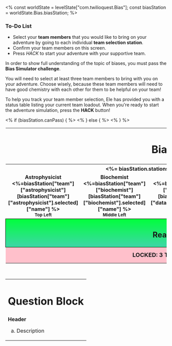 <%
const worldState = levelState["com.twilioquest.Bias"];
const biasStation = worldState.Bias.biasStation;
%>

<div class="aside">
<h3>To-Do List</h3>
<ul>
  <li>Select your <strong>team members</strong> that you would like to bring on your adventure by 
  going to each individual <strong>team selection station</strong>.</li>
  <li>Confirm your team members on this screen.</li>
  <li>Press <i>HACK</i> to start your adventure with your supportive team.</li>
</ul>
</div>

In order to show full understanding of the topic of biases, you must pass the **Bias Simulator challenge**.

You will need to select at least three team members to bring with you on your adventure. Choose wisely, because these team members will need to have good 
chemistry with each other for them to be helpful on your team! 

To help you track your team member selection, Ele has provided you with a status table listing your current team loadout. When you're ready to start the adventure simulation, press the __HACK__ button!

<style>
.puzzle-grid {

}

.puzzle-grid td {
  width: 20%;
  height:50px;
  text-align:center;
  font-weight:bold;
}

.puzzle-grid td.unsolved-station {
  border: 1px solid black !important;
  line-neight: 1.0 !important;
  background: rgb(128,128,128);
}

.puzzle-grid td.solved-station {
  border: 1px solid black !important;
  line-neight: 1.0 !important;
  background: rgb(62,214,167);
  background: linear-gradient(90deg, rgba(62,214,167,1) 0%, rgba(0,255,59,1) 100%);
}


</style>

<table class="puzzle-grid" style="border:none">
<tr><td colspan="5"><h1>Bias Simulator</h1></td></tr>
<tr><th colspan="5" style="text-align: center"><%= biasStation.stationsCompleted %> Team Members Selected</th></tr>
<tr>
  <td class="<%= biasStation.stationFlags.teammate_select_astrophysicist ? 'solved-station' : 'unsolved-station' %>">Astrophysicist<br><%=biasStation["team"]["astrophysicist"][biasStation["team"]["astrophysicist"].selected]["name"] %><br><small>Top Left</small></td>
  <td class="<%= biasStation.stationFlags.teammate_select_biochemist ? 'solved-station' : 'unsolved-station' %>">Biochemist<br><%=biasStation["team"]["biochemist"][biasStation["team"]["biochemist"].selected]["name"] %><br><small>Middle Left</small></td>
  <td class="<%= biasStation.stationFlags.teammate_select_datascientist ? 'solved-station' : 'unsolved-station' %>">Data Scientist<br><%=biasStation["team"]["datascientist"][biasStation["team"]["datascientist"].selected]["name"] %><br><small>Bottom Left</small></td>
  <td class="<%= biasStation.stationFlags.teammate_select_medicaldoctor ? 'solved-station' : 'unsolved-station' %>">Medical Doctor<br><%=biasStation["team"]["medicaldoctor"][biasStation["team"]["medicaldoctor"].selected]["name"] %><br><small>Top Right</small></td>
  <td class="<%= biasStation.stationFlags.teammate_select_xenobiologist ? 'solved-station' : 'unsolved-station' %>">Xenobiologist<br><%=biasStation["team"]["xenobiologist"][biasStation["team"]["xenobiologist"].selected]["name"] %><br><small>Middle Right</small></td>
</tr>
<% if (biasStation.canPass) { %>
<tr><td colspan="5" style="background-image: linear-gradient(0deg, rgba(62,214,167,1) 0%, rgba(0,255,59,1) 100%); border: 1px solid black"><h2>Ready to simulate!</h2></td></tr>
<% } else { %>
<tr><td colspan="5" style="background-color: pink;font-size:18px">LOCKED: 3 TEAM MEMBERS REQUIRED</td></tr> 
<% } %>
</table>

<br />

<table style="border:none !important">

<tr><th style="border:none !important"><h1>Question Block</h1></th></tr>
<tr><td>
<strong>Header </strong>
<ol type="a">
<li>Description</li>

</ol>
</td></tr>

</table>